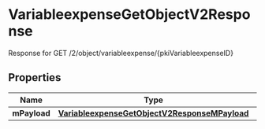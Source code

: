 

# VariableexpenseGetObjectV2Response

Response for GET /2/object/variableexpense/{pkiVariableexpenseID}

## Properties

| Name | Type | Description | Notes |
|------------ | ------------- | ------------- | -------------|
|**mPayload** | [**VariableexpenseGetObjectV2ResponseMPayload**](VariableexpenseGetObjectV2ResponseMPayload.md) |  |  |



